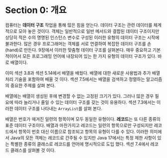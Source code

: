 # Section 0: 개요

컴퓨터는 **데이터 구조** 작업을 통해 많은 힘을 얻는다. 데이터 구조는 관련 데이터를 체계적으로 모아 놓은 것이다. 객체는 일반적으로 일반 메서드와 결합된 데이터 구조이지만 상당히 적은 수의 명명된 인스턴스 변수로 구성된 이러한 유형의 데이터 구조는 시작에 불과한다. 많은 경우 프로그래머는 객체를 서로 연결하여 복잡한 데이터 구조를 손(hand)로 만든다. 9장에서 이러한 맞춤형 데이터 구조를 살펴본다. 매우 중요하고 기본적이어서 모든 프로그래밍 언어에 내장되어 있는 한 가지 유형의 데이터 구조가 있다. 바로 배열이다.

이미 섹션 3.8과 섹션 5.14에서 배열을 배웠다. 배열에 대한 새로운 사용법과 추가 배열 처리 기술을 포함하여 배울 것 이다. 섹션 7.5에서는 배열을 검색하고 정렬하는 알고리즘의 중요한 주제를 살펴 본다.

배열에는 배열이 생성된 후에 변경할 수 없는 고정된 크기가 있다. 그러나 많은 경우 필요에 따라 늘리거나 줄일 수 있는 데이터 구조를 갖는 것이 유용하다. 섹션 7.3에서는 이러한 데이터 구조를 나타내는 `ArrayList`를 살펴 본다.

배열은 번호가 매겨진 일련의 항목이며 모두 동일한 유형이다. **레코드**는 또 다른 종류의 표준 데이터 구조이다. 배열과 마찬가지고 레코드는 일련의 항목으로만 구성되지만 레코드에서 항목이 번호 대신 이름으로 참조되고 항목의 유형이 다를 수 있다. 이러한 의미에서 Java의 모든 객체는 레코드로 간주될 수 있지만 Java 17에서는 특정 제한 사항이 있는 특별한 종류의 클래스로 레코드를 언어에 명시적으로 도입 했다. 섹션 7.4에서 레코드 클래스를 살펴볼 것 이다.
